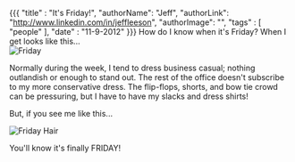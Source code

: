 {{{
  "title" : "It's Friday!",
  "authorName": "Jeff",
  "authorLink": "http://www.linkedin.com/in/jeffleeson",
  "authorImage": "",
  "tags" : [ "people" ],
  "date" : "11-9-2012"
}}}
How do I know when it's Friday?  When I get looks like this...  
![Friday](http://i.imgur.com/qWJJC.jpg)

Normally during the week, I tend to dress business casual; nothing outlandish or enough to stand out.  The rest of the office doesn't subscribe to my more conservative dress.  The flip-flops, shorts, and bow tie crowd can be pressuring, but I have to have my slacks and dress shirts!  
  
But, if you see me like this...  

![Friday Hair](http://i.imgur.com/9iYfv.jpg)

You'll know it's finally FRIDAY!
